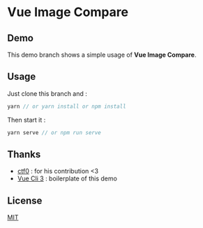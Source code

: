 # Vue Image Compare

## Demo

This demo branch shows a simple usage of **Vue Image Compare**.

## Usage

Just clone this branch and :

```js
yarn // or yarn install or npm install
```

Then start it :

```js
yarn serve // or npm run serve
```

## Thanks

* [ctf0](https://github.com/ctf0) : for his contribution <3
* [Vue Cli 3](https://cli.vuejs.org) : boilerplate of this demo

## License

[MIT](/LICENSE)
